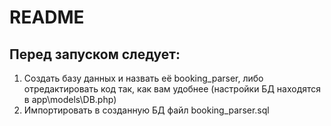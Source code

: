 # README
## Перед запуском следует: 
1. Создать базу данных и назвать её booking_parser, либо отредактировать код так, как вам удобнее (настройки БД находятся в app\models\DB.php)
2. Импортировать в созданную БД файл booking_parser.sql 